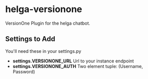 helga-versionone
================

VersionOne Plugin for the helga chatbot.

Settings to Add
---------------

You'll need these in your settings.py

 * __settings.VERSIONONE_URL__ Url to your instance endpoint
 * __settings.VERSIONONE_AUTH__ Two element tuple: (Username, Password)
